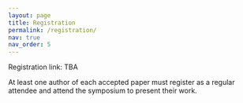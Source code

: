 ```yaml
---
layout: page
title: Registration
permalink: /registration/
nav: true
nav_order: 5
---
```


Registration link: TBA

At least one author of each accepted paper must register as a regular attendee and attend the symposium to present their work.

